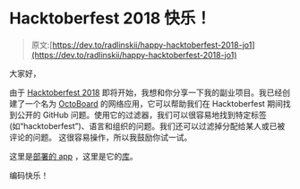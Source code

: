 # Hacktoberfest 2018 快乐！

> 原文:[https://dev.to/radlinskii/happy-hacktoberfest-2018-jo1](https://dev.to/radlinskii/happy-hacktoberfest-2018-jo1)

大家好，

由于 [Hacktoberfest 2018](https://hacktoberfest.digitalocean.com/) 即将开始，我想和你分享一下我的副业项目。我已经创建了一个名为 [OctoBoard](https://octo-board.herokuapp.com/) 的网络应用，它可以帮助我们在 Hacktoberfest 期间找到公开的 GitHub 问题。使用它的过滤器，我们可以很容易地找到特定标签(如“hacktoberfest”)、语言和组织的问题。我们还可以过滤掉分配给某人或已被评论的问题。
这很容易操作，所以我鼓励你试一试。

这里是[部署的 app](https://octo-board.herokuapp.com/) ，这里是它的[库](https://github.com/radlinskii/octo-board)。

编码快乐！